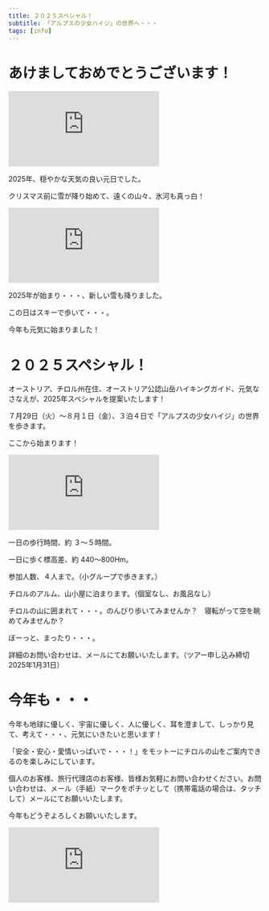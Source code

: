 ```yaml
---
title: ２０２５スペシャル！
subtitle: 「アルプスの少女ハイジ」の世界へ・・・
tags: [info]
---
```


# あけましておめでとうございます！

![20250101hafelekar1](https://piwigo.schickl.de/i.php?/upload/2025/01/07/20250107144510-ed748092-me.jpg)

2025年、穏やかな天気の良い元日でした。

クリスマス前に雪が降り始めて、遠くの山々、氷河も真っ白！

![20250103rangerkopfel](https://piwigo.schickl.de/i.php?/upload/2025/01/06/20250106101852-4346f261-me.jpg)

2025年が始まり・・・、新しい雪も降りました。

この日はスキーで歩いて・・・。

今年も元気に始まりました！


# ２０２５スペシャル！

オーストリア、チロル州在住、オーストリア公認山岳ハイキングガイド、元気なさなえが、2025年スペシャルを提案いたします！

７月29日（火）〜８月１日（金）、３泊４日で「アルプスの少女ハイジ」の世界を歩きます。

ここから始まります！

![20240604gießßenbach](https://piwigo.schickl.de/i.php?/upload/2025/01/07/20250107071238-05b26230-me.jpg)

一日の歩行時間、約 ３〜５時間。

一日に歩く標高差、約 440〜800Hm。

参加人数、４人まで。（小グループで歩きます。）

チロルのアルム、山小屋に泊まります。（個室なし、お風呂なし）

チロルの山に囲まれて・・・。のんびり歩いてみませんか？　寝転がって空を眺めてみませんか？　

ぼーっと、まったり・・・。

詳細のお問い合わせは、メールにてお願いいたします。（ツアー申し込み締切　2025年1月31日）


# 今年も・・・

今年も地球に優しく、宇宙に優しく、人に優しく、耳を澄まして、しっかり見て、考えて・・・、元気にいきたいと思います！

「安全・安心・愛情いっぱいで・・・！」をモットーにチロルの山をご案内できるのを楽しみにしています。

個人のお客様、旅行代理店のお客様、皆様お気軽にお問い合わせください。お問い合わせは、メール（手紙）マークをポチッとして（携帯電話の場合は、タッチして）メールにてお願いいたします。

今年もどうぞよろしくお願いいたします。

![20250102morgenrot](https://piwigo.schickl.de/i.php?/upload/2025/01/06/20250106101618-c370e49d-me.jpg)









